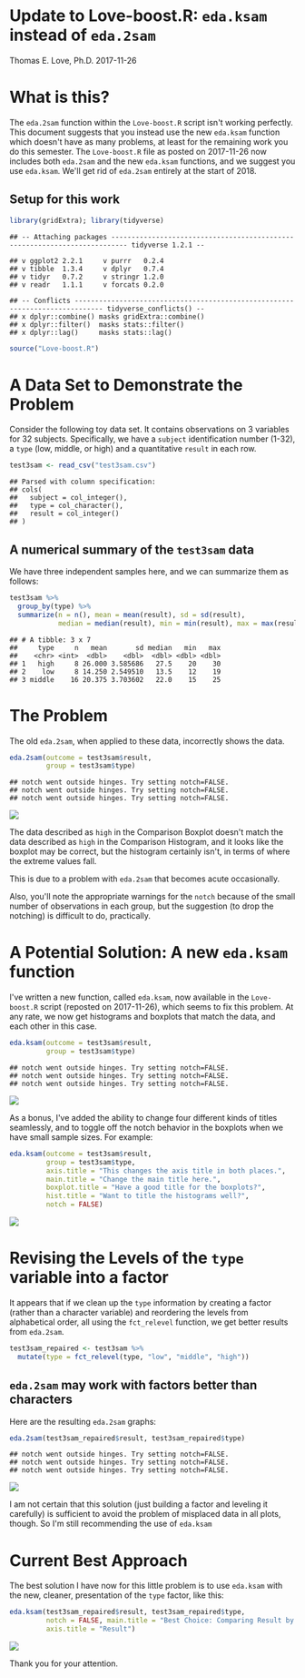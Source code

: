Update to Love-boost.R: `eda.ksam` instead of `eda.2sam`
================
Thomas E. Love, Ph.D.
2017-11-26

What is this?
=============

The `eda.2sam` function within the `Love-boost.R` script isn't working perfectly. This document suggests that you instead use the new `eda.ksam` function which doesn't have as many problems, at least for the remaining work you do this semester. The `Love-boost.R` file as posted on 2017-11-26 now includes both `eda.2sam` and the new `eda.ksam` functions, and we suggest you use `eda.ksam`. We'll get rid of `eda.2sam` entirely at the start of 2018.

Setup for this work
-------------------

``` r
library(gridExtra); library(tidyverse)
```

    ## -- Attaching packages -------------------------------------------------------------------------- tidyverse 1.2.1 --

    ## v ggplot2 2.2.1     v purrr   0.2.4
    ## v tibble  1.3.4     v dplyr   0.7.4
    ## v tidyr   0.7.2     v stringr 1.2.0
    ## v readr   1.1.1     v forcats 0.2.0

    ## -- Conflicts ----------------------------------------------------------------------------- tidyverse_conflicts() --
    ## x dplyr::combine() masks gridExtra::combine()
    ## x dplyr::filter()  masks stats::filter()
    ## x dplyr::lag()     masks stats::lag()

``` r
source("Love-boost.R")
```

A Data Set to Demonstrate the Problem
=====================================

Consider the following toy data set. It contains observations on 3 variables for 32 subjects. Specifically, we have a `subject` identification number (1-32), a `type` (low, middle, or high) and a quantitative `result` in each row.

``` r
test3sam <- read_csv("test3sam.csv")
```

    ## Parsed with column specification:
    ## cols(
    ##   subject = col_integer(),
    ##   type = col_character(),
    ##   result = col_integer()
    ## )

A numerical summary of the `test3sam` data
------------------------------------------

We have three independent samples here, and we can summarize them as follows:

``` r
test3sam %>% 
  group_by(type) %>% 
  summarize(n = n(), mean = mean(result), sd = sd(result), 
            median = median(result), min = min(result), max = max(result))
```

    ## # A tibble: 3 x 7
    ##     type     n   mean       sd median   min   max
    ##    <chr> <int>  <dbl>    <dbl>  <dbl> <dbl> <dbl>
    ## 1   high     8 26.000 3.585686   27.5    20    30
    ## 2    low     8 14.250 2.549510   13.5    12    19
    ## 3 middle    16 20.375 3.703602   22.0    15    25

The Problem
===========

The old `eda.2sam`, when applied to these data, incorrectly shows the data.

``` r
eda.2sam(outcome = test3sam$result,
         group = test3sam$type)
```

    ## notch went outside hinges. Try setting notch=FALSE.
    ## notch went outside hinges. Try setting notch=FALSE.
    ## notch went outside hinges. Try setting notch=FALSE.

![](Updating_Love-boost_files/figure-markdown_github/unnamed-chunk-3-1.png)

The data described as `high` in the Comparison Boxplot doesn't match the data described as `high` in the Comparison Histogram, and it looks like the boxplot may be correct, but the histogram certainly isn't, in terms of where the extreme values fall.

This is due to a problem with `eda.2sam` that becomes acute occasionally.

Also, you'll note the appropriate warnings for the `notch` because of the small number of observations in each group, but the suggestion (to drop the notching) is difficult to do, practically.

A Potential Solution: A new `eda.ksam` function
===============================================

I've written a new function, called `eda.ksam`, now available in the `Love-boost.R` script (reposted on 2017-11-26), which seems to fix this problem. At any rate, we now get histograms and boxplots that match the data, and each other in this case.

``` r
eda.ksam(outcome = test3sam$result,
         group = test3sam$type)
```

    ## notch went outside hinges. Try setting notch=FALSE.
    ## notch went outside hinges. Try setting notch=FALSE.
    ## notch went outside hinges. Try setting notch=FALSE.

![](Updating_Love-boost_files/figure-markdown_github/unnamed-chunk-4-1.png)

As a bonus, I've added the ability to change four different kinds of titles seamlessly, and to toggle off the notch behavior in the boxplots when we have small sample sizes. For example:

``` r
eda.ksam(outcome = test3sam$result,
         group = test3sam$type,
         axis.title = "This changes the axis title in both places.",
         main.title = "Change the main title here.",
         boxplot.title = "Have a good title for the boxplots?",
         hist.title = "Want to title the histograms well?",
         notch = FALSE)
```

![](Updating_Love-boost_files/figure-markdown_github/unnamed-chunk-5-1.png)

Revising the Levels of the `type` variable into a factor
========================================================

It appears that if we clean up the `type` information by creating a factor (rather than a character variable) and reordering the levels from alphabetical order, all using the `fct_relevel` function, we get better results from `eda.2sam`.

``` r
test3sam_repaired <- test3sam %>%
  mutate(type = fct_relevel(type, "low", "middle", "high"))
```

`eda.2sam` may work with factors better than characters
-------------------------------------------------------

Here are the resulting `eda.2sam` graphs:

``` r
eda.2sam(test3sam_repaired$result, test3sam_repaired$type)
```

    ## notch went outside hinges. Try setting notch=FALSE.
    ## notch went outside hinges. Try setting notch=FALSE.
    ## notch went outside hinges. Try setting notch=FALSE.

![](Updating_Love-boost_files/figure-markdown_github/unnamed-chunk-7-1.png)

I am not certain that this solution (just building a factor and leveling it carefully) is sufficient to avoid the problem of misplaced data in all plots, though. So I'm still recommending the use of `eda.ksam`

Current Best Approach
=====================

The best solution I have now for this little problem is to use `eda.ksam` with the new, cleaner, presentation of the `type` factor, like this:

``` r
eda.ksam(test3sam_repaired$result, test3sam_repaired$type,
         notch = FALSE, main.title = "Best Choice: Comparing Result by Type",
         axis.title = "Result")
```

![](Updating_Love-boost_files/figure-markdown_github/unnamed-chunk-8-1.png)

Thank you for your attention.
